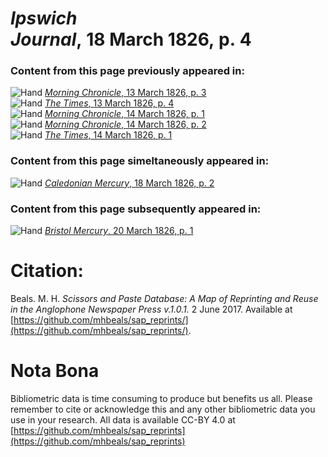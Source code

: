 # *Ipswich Journal*, 18 March 1826, p. 4  
  
### Content from this page previously appeared in:  
![Hand](http://scissorsandpaste.net/wp-content/uploads/2017/06/smallhandpointer.png) [*Morning Chronicle*, 13 March 1826, p. 3](https://mhbeals.github.io/sap_html/Morning-Chronicle/Morning-Chronicle-13-March-1826-p-3)  
![Hand](http://scissorsandpaste.net/wp-content/uploads/2017/06/smallhandpointer.png) [*The Times*, 13 March 1826, p. 4](https://mhbeals.github.io/sap_html/The-Times/The-Times-13-March-1826-p-4)  
![Hand](http://scissorsandpaste.net/wp-content/uploads/2017/06/smallhandpointer.png) [*Morning Chronicle*, 14 March 1826, p. 1](https://mhbeals.github.io/sap_html/Morning-Chronicle/Morning-Chronicle-14-March-1826-p-1)  
![Hand](http://scissorsandpaste.net/wp-content/uploads/2017/06/smallhandpointer.png) [*Morning Chronicle*, 14 March 1826, p. 2](https://mhbeals.github.io/sap_html/Morning-Chronicle/Morning-Chronicle-14-March-1826-p-2)  
![Hand](http://scissorsandpaste.net/wp-content/uploads/2017/06/smallhandpointer.png) [*The Times*, 14 March 1826, p. 1](https://mhbeals.github.io/sap_html/The-Times/The-Times-14-March-1826-p-1)  
  
### Content from this page simeltaneously appeared in:  
![Hand](http://scissorsandpaste.net/wp-content/uploads/2017/06/smallhandpointer.png) [*Caledonian Mercury*, 18 March 1826, p. 2](https://mhbeals.github.io/sap_html/Caledonian-Mercury/Caledonian-Mercury-18-March-1826-p-2)  
  
### Content from this page subsequently appeared in:  
![Hand](http://scissorsandpaste.net/wp-content/uploads/2017/06/smallhandpointer.png) [*Bristol Mercury*, 20 March 1826, p. 1](https://mhbeals.github.io/sap_html/Bristol-Mercury/Bristol-Mercury-20-March-1826-p-1)  


# Citation: 

Beals. M. H. *Scissors and Paste Database: A Map of Reprinting and Reuse in the Anglophone Newspaper Press v.1.0.1.* 2 June 2017. Available at [https://github.com/mhbeals/sap_reprints/](https://github.com/mhbeals/sap_reprints/). 

# Nota Bona

Bibliometric data is time consuming to produce but benefits us all. Please remember to cite or acknowledge this and any other bibliometric data you use in your research. All data is available CC-BY 4.0 at [https://github.com/mhbeals/sap_reprints](https://github.com/mhbeals/sap_reprints)
